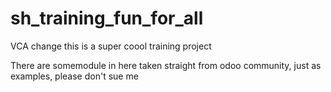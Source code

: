# sh_training_fun_for_all
VCA change 
this is a super coool training project 

There are somemodule in here taken straight from odoo community, just as examples, please don't sue me
